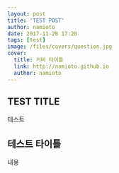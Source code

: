 ```yaml
---
layout: post
title: 'TEST POST'
author: namioto
date: 2017-11-28 17:28
tags: [test]
image: /files/covers/question.jpg
cover:
  title: 커버 타이틀
  link: http://namioto.github.io
  author: namioto
---
```

## TEST TITLE

테스트
<!--more-->

## 테스트 타이틀

내용

